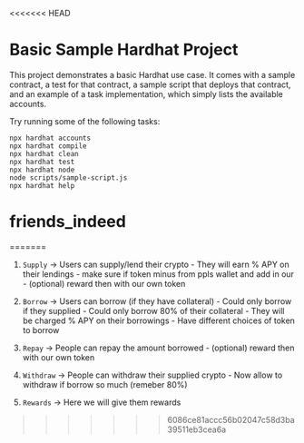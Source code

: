 <<<<<<< HEAD
# Basic Sample Hardhat Project

This project demonstrates a basic Hardhat use case. It comes with a sample contract, a test for that contract, a sample script that deploys that contract, and an example of a task implementation, which simply lists the available accounts.

Try running some of the following tasks:

```shell
npx hardhat accounts
npx hardhat compile
npx hardhat clean
npx hardhat test
npx hardhat node
node scripts/sample-script.js
npx hardhat help
```
# friends_indeed
=======
1. `Supply` -> Users can supply/lend their crypto 
                - They will earn % APY on their lendings 
                - make sure if token minus from ppls wallet and add in our 
                - (optional) reward then with our own token

2. `Borrow` -> Users can borrow (if they have collateral) 
                - Could only borrow if they supplied 
                - Could only borrow 80% of their collateral
                - They will be charged % APY on their borrowings
                - Have different choices of token to borrow

3. `Repay` -> People can repay the amount borrowed
                - (optional) reward then with our own token

4. `Withdraw` -> People can withdraw their supplied crypto
                - Now allow to withdraw if borrow so much (remeber 80%)

5. `Rewards` -> Here we will give them rewards
>>>>>>> 6086ce81accc56b02047c58d3ba39511eb3cea6a
